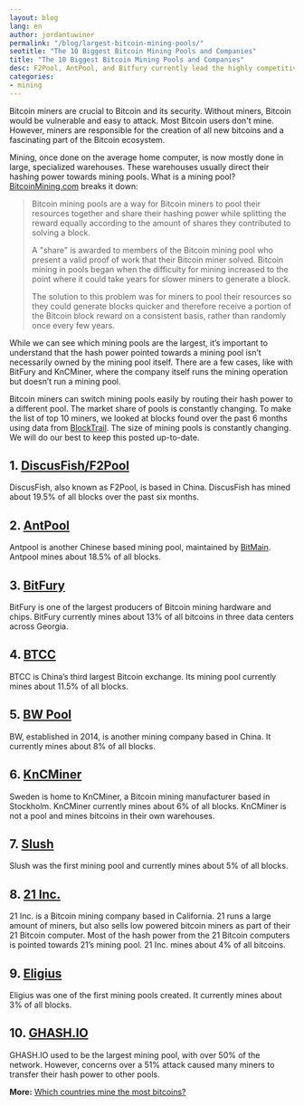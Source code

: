 ```yaml
---
layout: blog
lang: en
author: jordantuwiner
permalink: "/blog/largest-bitcoin-mining-pools/"
seotitle: "The 10 Biggest Bitcoin Mining Pools and Companies"
title: "The 10 Biggest Bitcoin Mining Pools and Companies"
desc: F2Pool, AntPool, and Bitfury currently lead the highly competitive Bitcoin mining industry. 
categories: 
- mining
---
```

Bitcoin miners are crucial to Bitcoin and its security. Without miners, Bitcoin would be vulnerable and easy to attack. Most Bitcoin users don't mine. However, miners are responsible for the creation of all new bitcoins and a fascinating part of the Bitcoin ecosystem. 

Mining, once done on the average home computer, is now mostly done in large, specialized warehouses. These warehouses usually direct their hashing power towards mining pools. What is a mining pool? [BitcoinMining.com](https://www.bitcoinmining.com/bitcoin-mining-pools/) breaks it down: 

<blockquote>
<p>Bitcoin mining pools are a way for Bitcoin miners to pool their resources together and share their hashing power while splitting the reward equally according to the amount of shares they contributed to solving a block.
</p> 

<p>A "share" is awarded to members of the Bitcoin mining pool who present a valid proof of work that their Bitcoin miner solved. Bitcoin mining in pools began when the difficulty for mining increased to the point where it could take years for slower miners to generate a block. </p> 

<p>The solution to this problem was for miners to pool their resources so they could generate blocks quicker and therefore receive a portion of the Bitcoin block reward on a consistent basis, rather than randomly once every few years. </p> 
</blockquote>

While we can see which mining pools are the largest, it’s important to understand that the hash power pointed towards a mining pool isn’t necessarily owned by the mining pool itself. There are a few cases, like with BitFury and KnCMiner, where the company itself runs the mining operation but doesn’t run a mining pool. 

Bitcoin miners can switch mining pools easily by routing their hash power to a different pool. The market share of pools is constantly changing. To make the list of top 10 miners, we looked at blocks found over the past 6 months using data from [BlockTrail](https://www.blocktrail.com/BTC/pools). The size of mining pools is constantly changing. We will do our best to keep this posted up-to-date. 

## 1. [DiscusFish/F2Pool](https://www.f2pool.com/)
DiscusFish, also known as F2Pool, is based in China. DiscusFish has mined about 19.5% of all blocks over the past six months. 

## 2. [AntPool](https://antpool.com/home.htm)
Antpool is another Chinese based mining pool, maintained by [BitMain](https://www.bitmaintech.com/about.htm). Antpool mines about 18.5% of all blocks.  

## 3. [BitFury](http://www.bitfury.org/)
BitFury is one of the largest producers of Bitcoin mining hardware and chips. BitFury currently mines about 13% of all bitcoins in three data centers across Georgia. 

## 4. [BTCC](https://pool.btcchina.com/)

BTCC is China’s third largest Bitcoin exchange. Its mining pool currently mines about 11.5% of all blocks. 

## 5. [BW Pool](https://www.bw.com/)
BW, established in 2014, is another mining company based in China. It currently mines about 8% of all blocks.

## 6. [KnCMiner](http://www.kncminer.com/)
Sweden is home to KnCMiner, a Bitcoin mining manufacturer based in Stockholm. KnCMiner currently mines about 6% of all blocks. KnCMiner is not a pool and mines bitcoins in their own warehouses. 

## 7. [Slush](https://mining.bitcoin.cz/home/)
Slush was the first mining pool and currently mines about 5% of all blocks. 

## 8. [21 Inc.](https://21.co/)
21 Inc. is a Bitcoin mining company based in California. 21 runs a large amount of miners, but also sells low powered bitcoin miners as part of their 21 Bitcoin computer. Most of the hash power from the 21 Bitcoin computers is pointed towards 21’s mining pool. 21 Inc. mines about 4% of all bitcoins.

## 9. [Eligius](http://eligius.st/~gateway/)

Eligius was one of the first mining pools created. It currently mines about 3% of all blocks. 

##  10.	[GHASH.IO](https://ghash.io/)
GHASH.IO used to be the largest mining pool, with over 50% of the network. However, concerns over a 51% attack caused many miners to transfer their hash power to other pools. 

**More:** [Which countries mine the most bitcoins?](/kb/which-countries-mine-export-most-bitcoins/)
